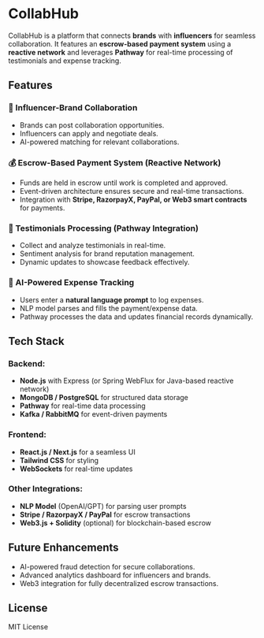 # CollabHub

CollabHub is a platform that connects **brands** with **influencers** for seamless collaboration. It features an **escrow-based payment system** using a **reactive network** and leverages **Pathway** for real-time processing of testimonials and expense tracking.

## Features

### 🔗 Influencer-Brand Collaboration
- Brands can post collaboration opportunities.
- Influencers can apply and negotiate deals.
- AI-powered matching for relevant collaborations.

### 💰 Escrow-Based Payment System (Reactive Network)
- Funds are held in escrow until work is completed and approved.
- Event-driven architecture ensures secure and real-time transactions.
- Integration with **Stripe, RazorpayX, PayPal, or Web3 smart contracts** for payments.

### 📜 Testimonials Processing (Pathway Integration)
- Collect and analyze testimonials in real-time.
- Sentiment analysis for brand reputation management.
- Dynamic updates to showcase feedback effectively.

### 📝 AI-Powered Expense Tracking
- Users enter a **natural language prompt** to log expenses.
- NLP model parses and fills the payment/expense data.
- Pathway processes the data and updates financial records dynamically.

## Tech Stack

### Backend:
- **Node.js** with Express (or Spring WebFlux for Java-based reactive network)
- **MongoDB / PostgreSQL** for structured data storage
- **Pathway** for real-time data processing
- **Kafka / RabbitMQ** for event-driven payments

### Frontend:
- **React.js / Next.js** for a seamless UI
- **Tailwind CSS** for styling
- **WebSockets** for real-time updates

### Other Integrations:
- **NLP Model** (OpenAI/GPT) for parsing user prompts
- **Stripe / RazorpayX / PayPal** for escrow transactions
- **Web3.js + Solidity** (optional) for blockchain-based escrow

## Future Enhancements
- AI-powered fraud detection for secure collaborations.
- Advanced analytics dashboard for influencers and brands.
- Web3 integration for fully decentralized escrow transactions.

## License
MIT License
